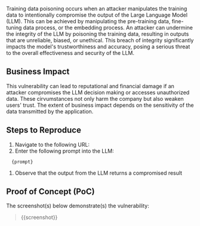 Training data poisoning occurs when an attacker manipulates the training data to intentionally compromise the output of the Large Language Model (LLM). This can be achieved by manipulating the pre-training data, fine-tuning data process, or the embedding process. An attacker can undermine the integrity of the LLM by poisoning the training data, resulting in outputs that are unreliable, biased, or unethical. This breach of integrity significantly impacts the model's trustworthiness and accuracy, posing a serious threat to the overall effectiveness and security of the LLM.

## Business Impact

This vulnerability can lead to reputational and financial damage if an attacker compromises the LLM decision making or accesses unauthorized data. These cirvumstances not only harm the company but also weaken users' trust. The extent of business impact depends on the sensitivity of the data transmitted by the application.

## Steps to Reproduce

1. Navigate to the following URL:
1. Enter the following prompt into the LLM:

```prompt
  {prompt}
```

1. Observe that the output from the LLM returns a compromised result

## Proof of Concept (PoC)

The screenshot(s) below demonstrate(s) the vulnerability:
>
> {{screenshot}}
